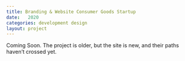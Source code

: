 ```yaml
---
title: Branding & Website Consumer Goods Startup 
date:   2020
categories: development design
layout: project
---
```


Coming Soon. The project is older, but the site is new, and their paths haven’t crossed yet.

